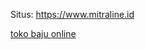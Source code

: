 Situs: https://www.mitraline.id

<a href="https://mitraline.id" rel="dofollow">toko baju online</a>

<!---
Mitra-Line/Mitra-Line is a ✨ special ✨ repository because its `README.md` (this file) appears on your GitHub profile.
You can click the Preview link to take a look at your changes.
--->
